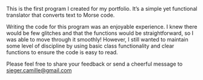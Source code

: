 This is the first program I created for my portfolio. It’s a simple yet functional translator that converts text to Morse code.

Writing the code for this program was an enjoyable experience.
I knew there would be few glitches and that the functions would be straightforward, so I was able to move through it smoothly!
However, I still wanted to maintain some level of discipline by using basic class functionality and clear functions to ensure the code is easy to read.

Please feel free to share your feedback or send a cheerful message to sieger.camille@gmail.com
